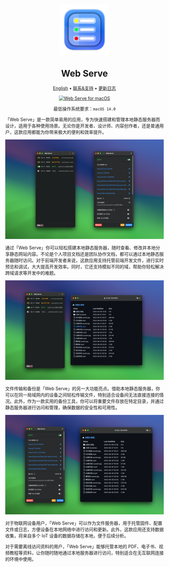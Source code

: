 <div align="center">
  <br />
  <br />
  <img src="./assets/logo.png" alt="DevTutor LOGO" width="160" height="160">
  <h1>Web Serve</h1>
  <!--rehype:style=border: 0;-->
  <p>
    <a href="./README.md">English</a> • 
    <a target="_blank" href="https://github.com/jaywcjlove/web-serve/issues/new?template=bug_report_cn.yml">联系&支持</a> • 
    <a href="./CHANGELOG.zh.md">更新日志</a>
  </p>
  <p>
    <a target="_blank" href="https://apps.apple.com/app/web-serve/id6670167443" title="Web Serve for macOS"><img alt="Web Serve for macOS" src="https://jaywcjlove.github.io/sb/download/macos.svg" height="51">
    </a>
  </p>
</div>

<div align="center">

最低操作系统要求：`macOS 14.0`

</div>

「Web Serve」是一款简单易用的应用，专为快速搭建和管理本地静态服务器而设计，适用于各种使用场景。无论你是开发者、设计师、内容创作者，还是普通用户，这款应用都能为你带来极大的便利和效率提升。

![Web Serve 截图 1](./assets/screenshots-1-cn.png)

通过「Web Serve」你可以轻松搭建本地静态服务器，随时查看、修改并本地分享静态网站内容。不论是个人项目文档还是团队协作文档，都可以通过本地静态服务器随时访问。对于前端开发者来说，这款应用支持托管前端开发文件，进行实时预览和调试，大大提高开发效率。同时，它还支持模拟不同的域，帮助你轻松解决跨域请求等开发中的难题。

![Web Serve 截图 2](./assets/screenshots-2-cn.png)

文件传输和备份是「Web Serve」的另一大功能亮点。借助本地静态服务器，你可以在同一局域网内的设备之间轻松传输文件，特别适合设备间无法直接连接的情况。此外，作为一款实用的备份工具，你可以将重要文件存放在特定目录，并通过静态服务器进行访问和管理，确保数据的安全性和可用性。

![Web Serve 截图 3](./assets/screenshots-3-cn.png)

对于物联网设备用户，「Web Serve」可以作为文件服务器，用于托管固件、配置文件或日志，方便设备在本地网络中进行访问和更新。此外，这款应用还支持数据收集，将来自多个 IoT 设备的数据存储在本地，便于后续分析。

对于需要离线访问资料的用户，「Web Serve」能够托管本地的 PDF、电子书、视频教程等资料，让你随时随地通过本地服务器进行访问，特别适合在无互联网连接的环境中使用。

<!--idoc:config:
title: 「Web Serve」是一款简单易用的应用，专为快速搭建和管理本地静态服务器而设计，适用于各种使用场景。无论你是开发者、设计师、内容创作者，还是普通用户，这款应用都能为你带来极大的便利和效率提升。 - 
keywords: 本地静态服务器,serve,http-server,应用程序,快速搭建,管理服务器,前端开发,实时预览,文件传输,数据备份,物联网设备,离线访问,开发效率,跨域请求,静态网站,本地分享,文档托管
-->